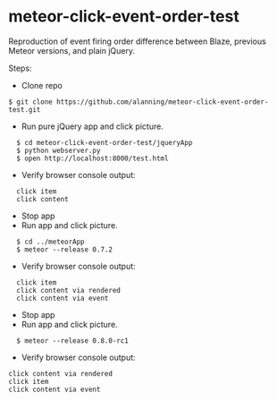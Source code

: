 meteor-click-event-order-test
=============================

Reproduction of event firing order difference between Blaze, previous Meteor versions, and plain jQuery.

Steps:

* Clone repo
```
$ git clone https://github.com/alanning/meteor-click-event-order-test.git
```

* Run pure jQuery app and click picture.
```
  $ cd meteor-click-event-order-test/jqueryApp
  $ python webserver.py
  $ open http://localhost:8000/test.html
```
* Verify browser console output:
```
  click item
  click content
```
* Stop app
* Run app and click picture.
```
  $ cd ../meteorApp
  $ meteor --release 0.7.2
```
* Verify browser console output:
```
  click item
  click content via rendered
  click content via event
```
* Stop app
* Run app and click picture.
```
  $ meteor --release 0.8.0-rc1
```
* Verify browser console output:
```
click content via rendered
click item
click content via event 
```

